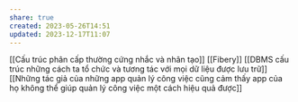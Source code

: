 ```yaml
---
share: true
created: 2023-05-26T14:51
updated: 2023-12-17T11:07
---
```

[[Cấu trúc phân cấp thường cứng nhắc và nhân tạo]]
[[Fibery]]
[[DBMS cấu trúc những cách ta tổ chức và tương tác với mọi dữ liệu được lưu trữ]]
[[Những tác giả của những app quản lý công việc cũng cảm thấy app của họ không thể giúp quản lý công việc một cách hiệu quả được]]
